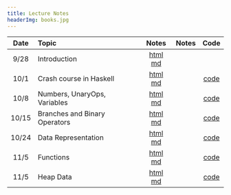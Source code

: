 ```yaml
---
title: Lecture Notes
headerImg: books.jpg
---
```


| Date       | Topic                         | Notes                  |  Notes      |  Code          |
|:----------:|:------------------------------|:----------------------:|:-----------:|:--------------:|
| 9/28       | Introduction                  | [html][lec1] [md][md1] |             |                |
| 10/1       | Crash course in Haskell       | [html][lec2] [md][md2] |             | [code][cod2]   |
| 10/8       | Numbers, UnaryOps, Variables  | [html][lec3] [md][md3] |             | [code][cod3]   |
| 10/15      | Branches and Binary Operators | [html][lec4] [md][md4] |             | [code][cod4]   |
| 10/24      | Data Representation           | [html][lec5] [md][md5] |             | [code][cod5]   |
| 11/5       | Functions                     | [html][lec6] [md][md6] |             | [code][cod6]   |
| 11/5       | Heap Data 	             | [html][lec7] [md][md7] |             | [code][cod7]   |

[lec1]: lectures/01-introduction.html
[md1]: http://github.com/ucsd-progsys/131-web/blob/master/lectures/01-introduction.md

[lec2]: lectures/02-haskell.html
[md2]: http://github.com/ucsd-progsys/131-web/blob/master/lectures/02-haskell.md
[cod2]: static/hs/CrashCourse.hs

[lec3]: lectures/03-adder.html
[md3]: http://github.com/ucsd-progsys/131-web/blob/master/lectures/03-adder.md
[cod3]: https://github.com/ucsd-cse131-fa18/01-adder
[pdf3]: static/img/adder-notes.pdf

[lec4]: lectures/04-boa.html
[md4]:  http://github.com/ucsd-progsys/131-web/blob/master/lectures/04-boa.md
[cod4]: https://github.com/ucsd-cse131-fa18/02-boa
[pdf4]: static/img/boa-notes.pdf

[lec5]: lectures/05-cobra.html
[md5]:  http://github.com/ucsd-progsys/131-web/blob/master/lectures/05-cobra.md
[cod5]: https://github.com/ucsd-cse131-fa18/03-cobra
[pdf5]: static/img/cobra-notes.pdf

[lec6]: lectures/06-diamond.html
[md6]:  http://github.com/ucsd-progsys/131-web/blob/master/lectures/06-diamond.md
[cod6]: https://github.com/ucsd-cse131/04-diamondback
[pdf6]: static/img/diamondback-notes.pdf

[lec7]: lectures/07-egg-eater.html
[md7]: http://github.com/ucsd-progsys/131-web/blob/master/lectures/07-egg-eater.md
[cod7]: https://github.com/ucsd-cse131/05-egg-eater
[pdf7]: static/img/egg-eater-notes.pdf

[lec8]: lectures/08-fox.html
[md8]: http://github.com/ucsd-progsys/131-web/blob/master/lectures/08-fox.md 
[cod8]: https://github.com/ucsd-cse131/06-fox
[pdf8]: static/img/fox-notes.pdf

[lec9]: lectures/09-garter.html
[md9]: http://github.com/ucsd-progsys/131-web/blob/master/lectures/09-garter.md
